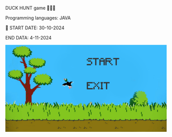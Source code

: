 DUCK HUNT game 🦆🦆🦆 
<p>Programming languages: JAVA</p>
📅 START DATE: 30-10-2024
<p>
      END DATA: 4-11-2024
</p>

![Menu game](https://github.com/vquang31/DuckHuntProject/blob/main/Release/image.png "Menu game")
